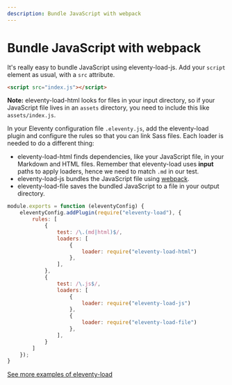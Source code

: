 ```yaml
---
description: Bundle JavaScript with webpack
---
```


# Bundle JavaScript with webpack

It's really easy to bundle JavaScript using eleventy-load-js. Add your `script` element as usual, with a `src` attribute.

```html
<script src="index.js"></script>
```

**Note:** eleventy-load-html looks for files in your input directory, so if your JavaScript file lives in an `assets` directory, you need to include this like `assets/index.js`.

In your Eleventy configuration file `.eleventy.js`, add the eleventy-load plugin and configure the rules so that you can link Sass files. Each loader is needed to do a different thing:

- eleventy-load-html finds dependencies, like your JavaScript file, in your Markdown and HTML files. Remember that eleventy-load uses **input** paths to apply loaders, hence we need to match `.md` in our test.
- eleventy-load-js bundles the JavaScript file using [webpack](https://webpack.js.org/).
- eleventy-load-file saves the bundled JavaScript to a file in your output directory.

```js
module.exports = function (eleventyConfig) {
    eleventyConfig.addPlugin(require("eleventy-load"), {
        rules: [
            {
                test: /\.(md|html)$/,
                loaders: [
                    {
                        loader: require("eleventy-load-html")
                    },
                ],
            },
            {
                test: /\.js$/,
                loaders: [
                    {
                        loader: require("eleventy-load-js")
                    },
                    {
                        loader: require("eleventy-load-file")
                    },
                ],
            }
        ]
    });
}
```

<div class="content__links">

[See more examples of eleventy-load](/examples/)

</div>
